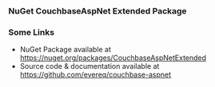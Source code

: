 ### NuGet CouchbaseAspNet Extended Package

### Some Links

- NuGet Package available at https://nuget.org/packages/CouchbaseAspNetExtended
- Source code & documentation available at https://github.com/evereq/couchbase-aspnet
